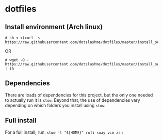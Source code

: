 # dotfiles

## Install environment (Arch linux)

```
# sh < <(curl -s https://raw.githubusercontent.com/dotslashme/dotfiles/master/install_software)
```
OR
```
# wget -O - https://raw.githubusercontent.com/dotslashme/dotfiles/master/install_software | sh
```

## Dependencies

There are loads of dependencies for this project, but the only one needed to actually run it is `stow`. Beyond that, the use of dependencies vary depending on which folders you install using `stow`.

## Full install

For a full install, run: `stow -t "${HOME}" rofi sway vim zsh`
